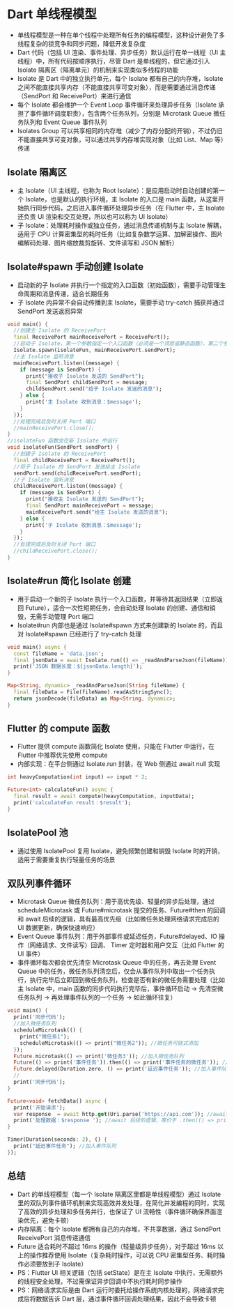 # Dart 单线程模型
- 单线程模型是一种在单个线程中处理所有任务的编程模型，这种设计避免了多线程复杂的锁竞争和同步问题，降低开发复杂度
- Dart 代码（包括 UI 渲染、事件处理、异步任务）默认运行在单一线程（UI 主线程）中，所有代码按顺序执行，尽管 Dart 是单线程的，但它通过引入 Isolate 隔离区（隔离单元）的机制来实现类似多线程的功能
- Isolate 是 Dart 中的独立执行单元，每个 Isolate 都有自己的内存堆，Isolate 之间不能直接共享内存（不能直接共享可变对象），而是需要通过消息传递（SendPort 和 ReceivePort）来进行通信
- 每个 Isolate 都会维护一个 Event Loop 事件循环来处理异步任务（Isolate 承担了事件循环调度职责），包含两个任务队列，分别是 Microtask Queue 微任务队列和 Event Queue 事件队列
- Isolates Group 可以共享相同的内存堆（减少了内存分配的开销），不过仍旧不能直接共享可变对象，可以通过共享内存堆实现对象（比如 List、Map 等）传递

## Isolate 隔离区
- 主 Isolate（UI 主线程，也称为 Root Isolate）：是应用启动时自动创建的第一个 Isolate，也是默认的执行环境，主 Isolate 的入口是 main 函数，从这里开始执行同步代码，之后进入事件循环处理异步任务（在 Flutter 中，主 Isolate 还负责 UI 渲染和交互处理，所以也可以称为 UI Isolate）
- 子 Isolate：处理耗时操作或独立任务，通过消息传递机制与主 Isolate 解耦，适用于 CPU 计算密集型的耗时任务（比如复杂数学运算、加解密操作、图片编解码处理、图片缩放裁剪旋转、文件读写和 JSON 解析）

## Isolate#spawn 手动创建 Isolate
- 启动新的子 Isolate 并执行一个指定的入口函数（初始函数），需要手动管理生命周期和消息传递，适合长期任务
- 子 Isolate 内异常不会自动传播到主 Isolate，需要手动 try-catch 捕获并通过 SendPort 发送返回异常
```dart
void main() {
  //创建主 Isolate 的 ReceivePort
  final ReceivePort mainReceivePort = ReceivePort();
  //启动子 Isolate，第一个参数指定一个入口函数（必须是一个顶层或静态函数），第二个参数是入口函数的初始参数（通常传入主 Isolate 的 sendPort 方便进行通信）
  Isolate.spawn(isolateFun, mainReceivePort.sendPort);
  //主 Isolate 监听消息
  mainReceivePort.listen((message) {
    if (message is SendPort) {
      print("接收子 Isolate 发送的 SendPort");
      final SendPort childSendPort = message;
      childSendPort.send("给子 Isolate 发送的消息");
    } else {
      print('主 Isolate 收到消息：$message');
    }
  });
  //处理完成后及时关闭 Port 端口
  //mainReceivePort.close();
}
//isolateFun 函数会在新 Isolate 中运行
void isolateFun(SendPort sendPort) {
  //创建子 Isolate 的 ReceivePort
  final childReceivePort = ReceivePort();
  //将子 Isolate 的 SendPort 发送给主 Isolate
  sendPort.send(childReceivePort.sendPort);
  //子 Isolate 监听消息
  childReceivePort.listen((message) {
    if (message is SendPort) {
      print("接收主 Isolate 发送的 SendPort");
      final SendPort mainReceivePort = message;
      mainReceivePort.send("给主 Isolate 发送的消息");
    } else {
      print('子 Isolate 收到消息：$message');
    }
  });
  //处理完成后及时关闭 Port 端口
  //childReceivePort.close();
}
```

## Isolate#run 简化 Isolate 创建
- 用于启动一个新的子 Isolate 执行一个入口函数，并等待其返回结果（立即返回 Future），适合一次性短期任务，会自动处理 Isolate 的创建、通信和销毁，无需手动管理 Port 端口
- Isolate#run 内部也是通过 Isolate#spawn 方式来创建新的 Isolate 的，而且对 Isolate#spawn 已经进行了 try-catch 处理
```dart
void main() async {
  const fileName = 'data.json';
  final jsonData = await Isolate.run(() => _readAndParseJson(fileName));
  print('JSON 数据长度：${jsonData.length}');
}

Map<String, dynamic> _readAndParseJson(String fileName) {
  final fileData = File(fileName).readAsStringSync();
  return jsonDecode(fileData) as Map<String, dynamic>;
}
```

## Flutter 的 compute 函数
- Flutter 提供 compute 函数简化 Isolate 使用，只能在 Flutter 中运行，在 Flutter 中推荐优先使用 compute
- 内部实现：在平台侧通过 Isolate.run 封装，在 Web 侧通过 await null 实现
```dart
int heavyComputation(int input) => input * 2;

Future<int> calculateFun() async {
  final result = await compute(heavyComputation, inputData);
  print('calculateFun result：$result');
}
```

## IsolatePool 池
- 通过使用 IsolatePool 复用 Isolate，避免频繁创建和销毁 Isolate 时的开销，适用于需要重复执行轻量任务的场景

## 双队列事件循环
- Microtask Queue 微任务队列：用于高优先级、轻量的异步后处理，通过 scheduleMicrotask 或 Future#microtask 提交的任务、Future#then 的回调和 await 后续的逻辑，具有最高优先级（比如微任务处理网络请求完成后的 UI 数据更新，确保快速响应）
- Event Queue 事件队列：用于外部事件或延迟任务，Future#delayed、IO 操作（网络请求、文件读写）回调、 Timer 定时器和用户交互（比如 Flutter 的 UI 事件）
- 事件循环每次都会优先清空 Microtask Queue 中的任务，再去处理 Event Queue 中的任务，微任务队列清空后，仅会从事件队列中取出一个任务执行，执行完毕后立即回到微任务队列，检查是否有新的微任务需要处理（比如主 Isolate 中，main 函数的同步代码执行完毕后，事件循环启动 -> 先清空微任务队列 -> 再处理事件队列的一个任务 -> 如此循环往复）
```dart
void main() {
  print('同步代码');
  //加入微任务队列
  scheduleMicrotask(() {
    print("微任务1");
    scheduleMicrotask(() => print("微任务2")); //微任务可链式添加
  });
  Future.microtask(() => print('微任务3')); //加入微任务队列
  Future(() => print('事件任务')).then(() => print('事件任务的微任务')); //回调是微任务
  Future.delayed(Duration.zero, () => print('延迟事件任务')); //加入事件队列
  //
  print('同步代码');
}
```

```dart
Future<void> fetchData() async {
  print('开始请求');
  var response  = await http.get(Uri.parse('https://api.com')); //await 之后的代码包装成微任务，加入微任务队列
  print('处理数据：$response '); //await 后续的逻辑，等价于 .then(() => print(...))
}
```

```dart
Timer(Duration(seconds: 2), () {
  print("延迟事件任务"); //加入事件队列
});
```

## 总结
- Dart 的单线程模型（每一个 Isolate 隔离区里都是单线程模型）通过 Isolate 里的双队列事件循环机制来实现高效并发处理，在简化并发编程的同时，实现了高效的异步处理和多任务并行，也保证了 UI 流畅性（事件循环确保界面渲染优先，避免卡顿）
- 内存隔离：每个 Isolate 都拥有自己的内存堆，不共享数据，通过 SendPort ReceivePort 消息传递通信
- Future 适合耗时不超过 16ms 的操作（轻量级异步任务），对于超过 16ms 以上的操作推荐使用 Isolate（复杂耗时操作，可以说 CPU 密集型任务、耗时操作必须要放到子 Isolate）
- PS：Flutter UI 相关逻辑（包括 setState）是在主 Isolate 中执行，无需额外的线程安全处理，不过需保证异步回调中不执行耗时同步操作
- PS：网络请求实际是由 Dart 运行时委托给操作系统内核处理的，网络请求完成后将数据告诉 Dart 层，通过事件循环回调处理结果，因此不会导致卡顿
